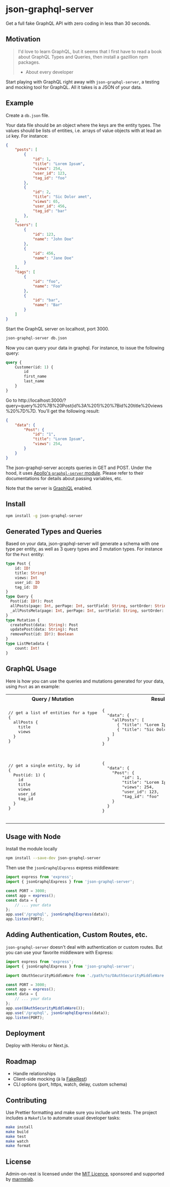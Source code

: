 # json-graphql-server

Get a full fake GraphQL API with zero coding in less than 30 seconds.

## Motivation

> I'd love to learn GraphQL, but it seems that I first have to read a book about GraphQL Types and Queries, then install a gazillion npm packages.
> - About every developer

Start playing with GraphQL right away with `json-graphql-server`, a testing and mocking tool for GraphQL. All it takes is a JSON of your data.

## Example

Create a `db.json` file.

Your data file should be an object where the keys are the entity types. The values should be lists of entities, i.e. arrays of value objects with at lead an `id` key. For instance:

```json
{
    "posts": [
        {
            "id": 1,
            "title": "Lorem Ipsum",
            "views": 254,
            "user_id": 123,
            "tag_id": "foo"
        },
        {
            "id": 2,
            "title": "Sic Dolor amet",
            "views": 65,
            "user_id": 456,
            "tag_id": "bar"
        },
    ],
    "users": [
        {
            "id": 123,
            "name": "John Doe"
        },
        {
            "id": 456,
            "name": "Jane Doe"
        }
    ],
    "tags": [
        {
            "id": "foo",
            "name": "Foo"
        },
        {
            "id": "bar",
            "name": "Bar"
        }
    ]
}
```

Start the GraphQL server on localhost, port 3000.

```sh
json-graphql-server db.json
```

Now you can query your data in graphql. For instance, to issue the following query:

```graphql
query {
    Customer(id: 1) {
        id
        first_name
        last_name
    }
}
```

Go to http://localhost:3000/?query=query%20%7B%20Post(id%3A%201)%20%7Bid%20title%20views%20%7D%7D. You'll get the following result:

```json
{
    "data": {
        "Post": {
            "id": "1",
            "title": "Lorem Ipsum",
            "views": 254,
        }
    }
}
```

The json-graphql-server accepts queries in GET and POST. Under the hood, it uses [Apollo's `graphql-server` module](http://dev.apollodata.com/tools/graphql-server/requests.html). Please refer to their documentations for details about passing variables, etc.

Note that the server is [GraphiQL](https://github.com/skevy/graphiql-app/releases) enabled.

## Install

```sh
npm install -g json-graphql-server
```

## Generated Types and Queries

Based on your data, json-graphql-server will generate a schema with one type per entity, as well as 3 query types and 3 mutation types. For instance for the `Post` entity:

```graphql
type Post {
    id: ID!
    title: String!
    views: Int
    user_id: ID
    tag_id: ID
}
type Query {
  Post(id: ID!): Post
  allPosts(page: Int, perPage: Int, sortField: String, sortOrder: String, filter: String): [Customer]
  _allPostsMeta(page: Int, perPage: Int, sortField: String, sortOrder: String, filter: String): ListMetadata
}
type Mutation {
  createPost(data: String): Post
  updatePost(data: String): Post
  removePost(id: ID!): Boolean
}
type ListMetadata {
    count: Int!
}
```

## GraphQL Usage

Here is how you can use the queries and mutations generated for your data, using `Post` as an example:

<table>
    <tr>
        <th>Query / Mutation</th>
        <th>Result</th>
    </tr>
    <tr>
        <td>
            <pre>
// get a list of entities for a type
{
  allPosts {
    title
    views
  }
}
            </pre>
        </td>
        <td>
            <pre>
{
  "data": {
    "allPosts": [
      { "title": "Lorem Ipsum", views: 254 },
      { "title": "Sic Dolor amet", views: 65 }
    ]
  }
}
            </pre>
        </td>
    </tr>
    <tr>
        <td>
            <pre>
// get a single entity, by id
{
  Post(id: 1) {
    id
    title
    views
    user_id
    tag_id
  }
}
            </pre>
        </td>
        <td>
            <pre>
{
  "data": {
    "Post": {
        "id": 1,
        "title": "Lorem Ipsum",
        "views": 254,
        "user_id": 123,
        "tag_id": "foo"
    } 
  }
}
            </pre>
        </td>
    </tr>
</table>


## Usage with Node

Install the module locally

```sh
npm install --save-dev json-graphql-server
```

Then use the `jsonGraphqlExpress` express middleware:

```js
import express from 'express';
import { jsonGraphqlExpress } from 'json-graphql-server';

const PORT = 3000;
const app = express();
const data = {
    // ... your data
};
app.use('/graphql', jsonGraphqlExpress(data));
app.listen(PORT);
```

## Adding Authentication, Custom Routes, etc.

`json-graphql-server` doesn't deal with authentication or custom routes. But you can use your favorite middleware with Express:

```js
import express from 'express';
import { jsonGraphqlExpress } from 'json-graphql-server';

import OAuthSecurityMiddleWare from './path/to/OAuthSecurityMiddleWare';

const PORT = 3000;
const app = express();
const data = {
    // ... your data
};
app.use(OAuthSecurityMiddleWare());
app.use('/graphql', jsonGraphqlExpress(data));
app.listen(PORT);
```

## Deployment

Deploy with Heroku or Next.js.

## Roadmap

* Handle relationships
* Client-side mocking (à la [FakeRest](https://github.com/marmelab/FakeRest))
* CLI options (port, https, watch, delay, custom schema)

## Contributing

Use Prettier formatting and make sure you include unit tests. The project includes a `Makefile` to automate usual developer tasks:

```sh
make install
make build
make test
make watch
make format
```

## License

Admin-on-rest is licensed under the [MIT Licence](https://github.com/marmelab/json-graphql-server/blob/master/LICENSE.md), sponsored and supported by [marmelab](http://marmelab.com).



